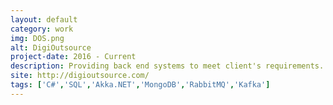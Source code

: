 ```yaml
---
layout: default
category: work
img: DOS.png
alt: DigiOutsource
project-date: 2016 - Current
description: Providing back end systems to meet client's requirements.
site: http://digioutsource.com/
tags: ['C#','SQL','Akka.NET','MongoDB','RabbitMQ','Kafka']
---
```

